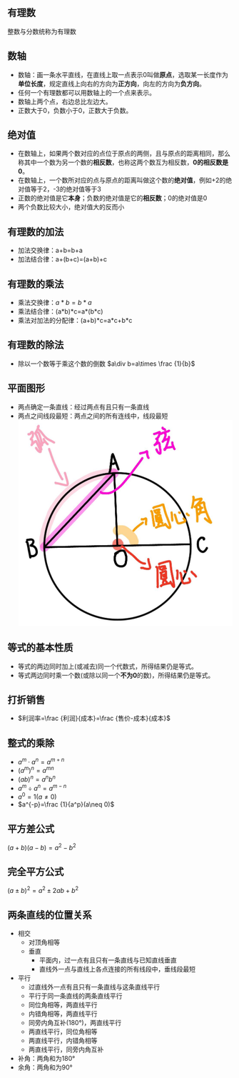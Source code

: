 ## 有理数
整数与分数统称为有理数

## 数轴
- 数轴：画一条水平直线，在直线上取一点表示0叫做**原点**，选取某一长度作为**单位长度**，规定直线上向右的方向为**正方向**，向左的方向为**负方向**。
- 任何一个有理数都可以用数轴上的一个点来表示。
- 数轴上两个点，右边总比左边大。
- 正数大于0，负数小于0，正数大于负数。

## 绝对值
- 在数轴上，如果两个数对应的点位于原点的两侧，且与原点的距离相同，那么称其中一个数为另一个数的**相反数**，也称这两个数互为相反数，**0的相反数是0**。
- 在数轴上，一个数所对应的点与原点的距离叫做这个数的**绝对值**，例如+2的绝对值等于2，-3的绝对值等于3
- 正数的绝对值是它**本身**；负数的绝对值是它的**相反数**；0的绝对值是0
- 两个负数比较大小，绝对值大的反而小

## 有理数的加法
- 加法交换律：a+b=b+a
- 加法结合律：a+(b+c)=(a+b)+c

## 有理数的乘法
- 乘法交换律：$a*b=b*a$
- 乘法结合律：(a\*b)\*c=a\*(b\*c)
- 乘法对加法的分配律：(a+b)\*c=a\*c+b\*c

## 有理数的除法
- 除以一个数等于乘这个数的倒数
$a\div b=a\times \frac {1}{b}$

## 平面图形
- 两点确定一条直线：经过两点有且只有一条直线
- 两点之间线段最短：两点之间的所有连线中，线段最短
![CZSX](CZSX/photo_2024-09-12_00-45-50.jpg)

## 等式的基本性质
- 等式的两边同时加上(或减去)同一个代数式，所得结果仍是等式。
- 等式两边同时乘一个数(或除以同一个**不为0**的数)，所得结果仍是等式。

## 打折销售
- $利润率=\frac {利润}{成本}=\frac {售价-成本}{成本}$

## 整式的乘除
- $a^m \cdot a^n=a^{m+n}$
- $(a^m)^n=a^{mn}$
- $(ab)^n=a^nb^n$
- $a^m \div a^n=a^{m-n}$
- $a^0=1 (a\neq 0)$
- $a^{-p}=\frac {1}{a^p}(a\neq 0)$

## 平方差公式
$(a+b)(a-b)=a^2-b^2$

## 完全平方公式
$(a \pm b)^2=a^2 \pm 2ab+b^2$

## 两条直线的位置关系
- 相交
    - 对顶角相等
    - 垂直
         - 平面内，过一点有且只有一条直线与已知直线垂直
        - 直线外一点与直线上各点连接的所有线段中，垂线段最短
- 平行
    - 过直线外一点有且只有一条直线与这条直线平行
    - 平行于同一条直线的两条直线平行
    - 同位角相等，两直线平行
    - 内错角相等，两直线平行
    - 同旁内角互补(180°)，两直线平行
    - 两直线平行，同位角相等
    - 两直线平行，内错角相等
    - 两直线平行，同旁内角互补
- 补角：两角和为180°
- 余角：两角和为90°




